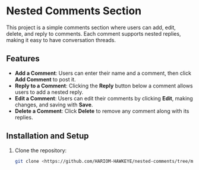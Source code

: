 # Nested Comments Section

This project is a simple comments section where users can add, edit, delete, and reply to comments. Each comment supports nested replies, making it easy to have conversation threads.

## Features

- **Add a Comment**: Users can enter their name and a comment, then click **Add Comment** to post it.
- **Reply to a Comment**: Clicking the **Reply** button below a comment allows users to add a nested reply.
- **Edit a Comment**: Users can edit their comments by clicking **Edit**, making changes, and saving with **Save**.
- **Delete a Comment**: Click **Delete** to remove any comment along with its replies.

## Installation and Setup

1. Clone the repository:
   ```bash
   git clone <https://github.com/HARIOM-HAWKEYE/nested-comments/tree/main>

